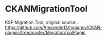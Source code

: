 # CKANMigrationTool
KSP Migration Tool, original source : https://github.com/AlexanderDzhoganov/CKAN-plugins/tree/master/MigrationToolPlugin
